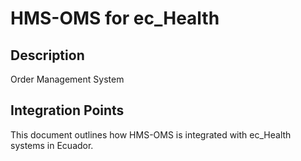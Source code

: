 # HMS-OMS for ec_Health

## Description

Order Management System

## Integration Points

This document outlines how HMS-OMS is integrated with ec_Health systems in Ecuador.

